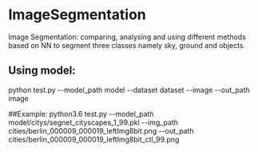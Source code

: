 # ImageSegmentation
Image Segmentation:
comparing, analysing and using different methods based on NN to segment three classes namely sky, ground and objects.

## Using model:
python test.py --model_path model --dataset dataset --image --out_path image

##Example:
python3.6 test.py --model_path model/citys/segnet_cityscapes_1_99.pkl --img_path cities/berlin_000009_000019_leftImg8bit.png --out_path cities/berlin_000009_000019_leftImg8bit_ctl_99.png


